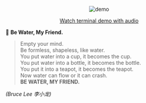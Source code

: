 <div align="center">

   ![demo](./demo.gif)

   [Watch terminal demo with audio](https://youtu.be/WZhmeDLJdK8)

</div>


🌊 **Be Water, My Friend.**

> Empty your mind.   
> Be formless, shapeless, like water.   
> You put water into a cup, it becomes the cup.  
> You put water into a bottle, it becomes the bottle.  
> You put it into a teapot, it becomes the teapot.   
> Now water can flow or it can crash.   
> **BE WATER, MY FRIEND.**   

*(Bruce Lee 李小龙)*
